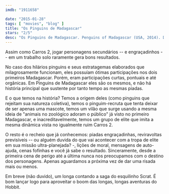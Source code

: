 ```yaml
---
imdb: "1911658"

date: "2015-01-28"
tags: [ "movies", "blog" ]
title: "Os Pinguins de Madagascar"
stars: "2/5"
desc: "Os Pinguins de Madagascar. Penguins of Madagascar (USA, 2014). Dirigido por Eric Darnell, Simon J. Smith. Escrito por Michael Colton, John Aboud, Brandon Sawyer, Alan J. Schoolcraft, Brent Simons, Michael Colton, John Aboud, Eric Darnell, Tom McGrath. Com Tom McGrath, Chris Miller, Christopher Knights, Conrad Vernon, John Malkovich, Benedict Cumberbatch, Ken Jeong, Annet Mahendru, Peter Stormare."
---
```

Assim como Carros 2, jogar personagens secundários -- e engraçadinhos -- em um trabalho solo raramente gera bons resultados.

No caso dos hilários pinguins e seus estratagemas elaborados que milagrosamente funcionam, eles possuíam ótimas participações nos dois primeiros Madagascar. Porém, eram participações curtas, pontuais e até orgânicas. Em Pinguins de Madagascar eles são os mesmos, e não há história principal que sustente por tanto tempo as mesmas piadas.

E o que temos na história? Temos a origem deles (como pinguins que rejeitam sua natureza coletiva), temos o pinguim-recruta que tenta deixar de ser apenas uma mascote, temos um vilão que surge usando a mesma ideia de "animais no zoológico adoram o público" já visto no primeiro Madagascar, e inacreditavelmente, temos um grupo de elite que imita a mesma dinâmica vista no igualmente ruim Carros 2.

O resto é o recheio que já conhecemos: piadas engraçadinhas, reviravoltas previsíveis -- ou alguém duvida do que vai acontecer com a tropa de elite em sua missão ultra-planejada? -, lições de moral, mensagens de auto-ajuda, cenas fofinhas e você já sabe o resultado. Sinceramente, desde a primeira cena de perigo até a última nunca nos preocupamos com o destino dos personagens. Apenas aguardamos a próxima vez de dar uma risada mais ou menos.

Em breve (não duvido), um longa contando a saga do esquilinho Scrat. É bom lançar logo para aproveitar o boom das longas, longas aventuras do Hobbit.
